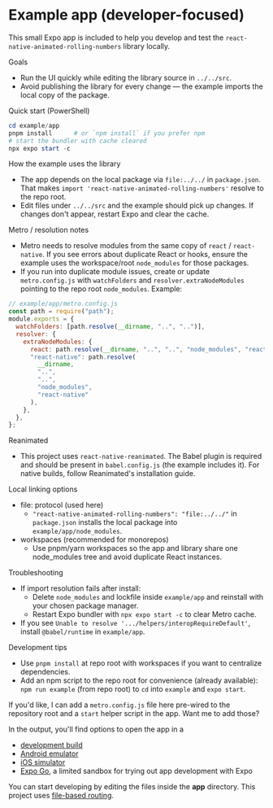 # Example app (developer-focused)

This small Expo app is included to help you develop and test the `react-native-animated-rolling-numbers` library locally.

Goals

- Run the UI quickly while editing the library source in `../../src`.
- Avoid publishing the library for every change — the example imports the local copy of the package.

Quick start (PowerShell)

```powershell
cd example/app
pnpm install      # or `npm install` if you prefer npm
# start the bundler with cache cleared
npx expo start -c
```

How the example uses the library

- The app depends on the local package via `file:../../` in `package.json`. That makes `import 'react-native-animated-rolling-numbers'` resolve to the repo root.
- Edit files under `../../src` and the example should pick up changes. If changes don't appear, restart Expo and clear the cache.

Metro / resolution notes

- Metro needs to resolve modules from the same copy of `react` / `react-native`. If you see errors about duplicate React or hooks, ensure the example uses the workspace/root `node_modules` for those packages.
- If you run into duplicate module issues, create or update `metro.config.js` with `watchFolders` and `resolver.extraNodeModules` pointing to the repo root `node_modules`. Example:

```js
// example/app/metro.config.js
const path = require("path");
module.exports = {
  watchFolders: [path.resolve(__dirname, "..", "..")],
  resolver: {
    extraNodeModules: {
      react: path.resolve(__dirname, "..", "..", "node_modules", "react"),
      "react-native": path.resolve(
        __dirname,
        "..",
        "..",
        "node_modules",
        "react-native"
      ),
    },
  },
};
```

Reanimated

- This project uses `react-native-reanimated`. The Babel plugin is required and should be present in `babel.config.js` (the example includes it). For native builds, follow Reanimated's installation guide.

Local linking options

- file: protocol (used here)
  - `"react-native-animated-rolling-numbers": "file:../../"` in `package.json` installs the local package into `example/app/node_modules`.
- workspaces (recommended for monorepos)
  - Use pnpm/yarn workspaces so the app and library share one node_modules tree and avoid duplicate React instances.

Troubleshooting

- If import resolution fails after install:
  - Delete `node_modules` and lockfile inside `example/app` and reinstall with your chosen package manager.
  - Restart Expo bundler with `npx expo start -c` to clear Metro cache.
- If you see `Unable to resolve '.../helpers/interopRequireDefault'`, install `@babel/runtime` in `example/app`.

Development tips

- Use `pnpm install` at repo root with workspaces if you want to centralize dependencies.
- Add an npm script to the repo root for convenience (already available): `npm run example` (from repo root) to `cd` into `example` and `expo start`.

If you'd like, I can add a `metro.config.js` file here pre-wired to the repository root and a `start` helper script in the app. Want me to add those?

In the output, you'll find options to open the app in a

- [development build](https://docs.expo.dev/develop/development-builds/introduction/)
- [Android emulator](https://docs.expo.dev/workflow/android-studio-emulator/)
- [iOS simulator](https://docs.expo.dev/workflow/ios-simulator/)
- [Expo Go](https://expo.dev/go), a limited sandbox for trying out app development with Expo

You can start developing by editing the files inside the **app** directory. This project uses [file-based routing](https://docs.expo.dev/router/introduction).
